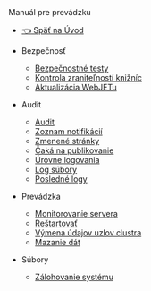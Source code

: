 <div class="sidebar-section">Manuál pre prevádzku</div>

- [:point_left: Späť na Úvod](/?back)

- Bezpečnosť
  - [Bezpečnostné testy](/sysadmin/pentests/README.md)
  - [Kontrola zraniteľností knižníc](/sysadmin/dependency-check/README.md)
  - [Aktualizácia WebJETu](/sysadmin/update/README.md)
- Audit
  - [Audit](/sysadmin/audit/README.md)
  - [Zoznam notifikácií](/sysadmin/audit/audit-notifications.md)
  - [Zmenené stránky](/sysadmin/audit/audit-changed-webpages.md)
  - [Čaká na publikovanie](/sysadmin/audit/audit-awaiting-publish-webpages.md)
  - [Úrovne logovania](/sysadmin/audit/audit-log-levels.md)
  - [Log súbory](/sysadmin/audit/audit-log-files.md)
  - [Posledné logy](/sysadmin/audit/memory-logging.md)
- Prevádzka
  - [Monitorovanie servera](/sysadmin/monitoring/README.md)
  - [Reštartovať](/sysadmin/restart.md)
  - [Výmena údajov uzlov clustra](/sysadmin/monitoring/nodes-logic.md)
  - [Mazanie dát](/sysadmin/data-deleting/README.md)
- Súbory
  - [Zálohovanie systému](/sysadmin/files/backup/README.md)